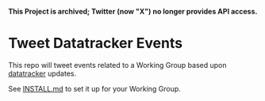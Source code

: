 **This Project is archived; Twitter (now "X") no longer provides API access.**

# Tweet Datatracker Events

This repo will tweet events related to a Working Group based upon [datatracker](https://datatracker.ietf.org/) updates.

See [INSTALL.md](INSTALL.md) to set it up for your Working Group.
